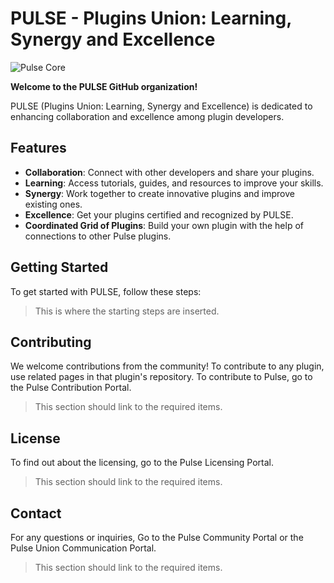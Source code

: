 # PULSE - Plugins Union: Learning, Synergy and Excellence

![Pulse Core](https://github.com/user-attachments/assets/b7425fa6-fd9c-40d8-a194-c554f35c6439) 

**Welcome to the PULSE GitHub organization!**

PULSE (Plugins Union: Learning, Synergy and Excellence) is dedicated to enhancing collaboration and excellence among plugin developers.

## Features

- **Collaboration**: Connect with other developers and share your plugins.
- **Learning**: Access tutorials, guides, and resources to improve your skills.
- **Synergy**: Work together to create innovative plugins and improve existing ones.
- **Excellence**: Get your plugins certified and recognized by PULSE.
- **Coordinated Grid of Plugins**: Build your own plugin with the help of connections to other Pulse plugins. 

## Getting Started

To get started with PULSE, follow these steps:

> This is where the starting steps are inserted. 

## Contributing

We welcome contributions from the community! To contribute to any plugin, use related pages in that plugin's repository. To contribute to Pulse, go to the Pulse Contribution Portal. 

> This section should link to the required items.

## License

To find out about the licensing, go to the Pulse Licensing Portal. 

> This section should link to the required items.

## Contact

For any questions or inquiries, Go to the Pulse Community Portal or the Pulse Union Communication Portal. 

> This section should link to the required items. 